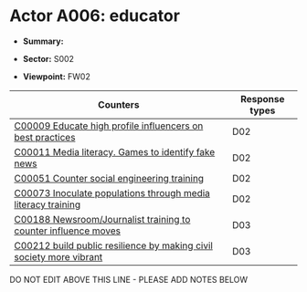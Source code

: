 # Actor A006: educator

* **Summary:** 

* **Sector:** S002

* **Viewpoint:** FW02


| Counters | Response types |
| -------- | -------------- |
| [C00009 Educate high profile influencers on best practices](../generated_pages/counters/C00009.md) | D02 |
| [C00011 Media literacy. Games to identify fake news](../generated_pages/counters/C00011.md) | D02 |
| [C00051 Counter social engineering training](../generated_pages/counters/C00051.md) | D02 |
| [C00073 Inoculate populations through media literacy training](../generated_pages/counters/C00073.md) | D02 |
| [C00188 Newsroom/Journalist training to counter influence moves](../generated_pages/counters/C00188.md) | D03 |
| [C00212 build public resilience by making civil society more vibrant](../generated_pages/counters/C00212.md) | D03 |


DO NOT EDIT ABOVE THIS LINE - PLEASE ADD NOTES BELOW